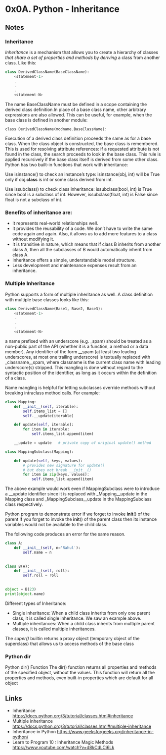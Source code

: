 # 0x0A. Python - Inheritance
## Notes 
### Inheritance
*Inheritance* is a mechanism that allows you to create a hierarchy of classes *that share a set of properties and methods* by *deriving* a class from another class. Like this:  

```python
class DerivedClassName(BaseClassName):
    <statement-1>
    .
    .
    .
    <statement-N>
```
The name BaseClassName must be defined in a scope containing the derived class definition.In place of a base class name, other arbitrary expressions are also allowed. This can be useful, for example, when the base class is defined in another module:

    class DerivedClassName(modname.BaseClassName):

Execution of a derived class definition proceeds the same as for a base class. When the class object is constructed, the base class is remembered. This is used for resolving attribute references: if a requested attribute is not found in the class, the search proceeds to look in the base class. This rule is applied recursively if the base class itself is derived from some other class.  
Python has two built-in functions that work with inheritance:

Use isinstance() to check an instance’s type: isinstance(obj, int) will be True only if obj.__class__ is int or some class derived from int.  
 
Use issubclass() to check class inheritance: issubclass(bool, int) is True since bool is a subclass of int. However, issubclass(float, int) is False since float is not a subclass of int.  
### Benefits of inheritance are: 
+ It represents real-world relationships well.
+ It provides the reusability of a code. We don’t have to write the same code again and again. Also, it allows us to add more features to a class without modifying it.
+ It is transitive in nature, which means that if class B inherits from another class A, then all the subclasses of B would automatically inherit from class A.
+ Inheritance offers a simple, understandable model structure. 
+ Less development and maintenance expenses result from an inheritance. 
### Multiple Inheritance
Python supports a form of multiple inheritance as well. A class definition with multiple base classes looks like this:  

```python
class DerivedClassName(Base1, Base2, Base3):
    <statement-1>
    .
    .
    .
    <statement-N>
```
a name prefixed with an underscore (e.g. _spam) should be treated as a non-public part of the API (whether it is a function, a method or a data member). Any identifier of the form __spam (at least two leading underscores, at most one trailing underscore) is textually replaced with _classname__spam, where classname is the current class name with leading underscore(s) stripped. This mangling is done without regard to the syntactic position of the identifier, as long as it occurs within the definition of a class.  

Name mangling is helpful for letting subclasses override methods without breaking intraclass method calls. For example:  

```python
class Mapping:
    def __init__(self, iterable):
        self.items_list = []
        self.__update(iterable)

    def update(self, iterable):
        for item in iterable:
            self.items_list.append(item)

    __update = update   # private copy of original update() method

class MappingSubclass(Mapping):

    def update(self, keys, values):
        # provides new signature for update()
        # but does not break __init__()
        for item in zip(keys, values):
            self.items_list.append(item)
```
The above example would work even if MappingSubclass were to introduce a __update identifier since it is replaced with _Mapping__update in the Mapping class and _MappingSubclass__update in the MappingSubclass class respectively.  

Python program to demonstrate error if we forget to invoke __init__() of the parent
If you forget to invoke the __init__() of the parent class then its instance variables would not be available to the child class. 

The following code produces an error for the same reason. 

```python
class A:
    def __init__(self, n='Rahul'):
        self.name = n
 
 
class B(A):
    def __init__(self, roll):
        self.roll = roll
 
 
object = B(23)
print(object.name)
```
Different types of Inheritance:
+ Single inheritance: When a child class inherits from only one parent class, it is called single inheritance. We saw an example above.
+ Multiple inheritances: When a child class inherits from multiple parent classes, it is called multiple inheritances.    

The *super()* builtin returns a proxy object (temporary object of the superclass) that allows us to access methods of the base class  

### Python dir
Python dir() Function
The dir() function returns all properties and methods of the specified object, without the values. This function will return all the properties and methods, even built-in properties which are default for all object

## Links
+ Inheritance  
https://docs.python.org/3/tutorial/classes.html#inheritance  
+ Multiple inheritance  
https://docs.python.org/3/tutorial/classes.html#multiple-inheritance  
+ Inheritance in Python
https://www.geeksforgeeks.org/inheritance-in-python/  
+ Learn to Program 10 : Inheritance Magic Methods  
https://www.youtube.com/watch?v=d8kCdLCi6Lk  